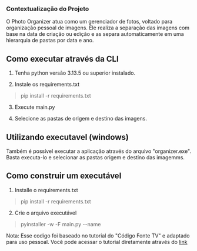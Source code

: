 ### Contextualização do Projeto
O Photo Organizer atua como um gerenciador de fotos, voltado para organização pessoal de imagens. Ele realiza a separação das imagens com base na data de criação ou edição e as separa automaticamente em uma hierarquia de pastas por data e ano.

## Como executar através da CLI

1. Tenha python versão 3.13.5 ou superior instalado.

2. Instale os requirements.txt
> pip install -r requirements.txt

3. Execute main.py

4. Selecione as pastas de origem e destino das imagens.

## Utilizando executavel (windows)

Também é possível executar a aplicação através do arquivo "organizer.exe". Basta executa-lo e selecionar as pastas origem e destino das imagemms. 

## Como construir um executável

1. Installe o requirements.txt
> pip install -r requirements.txt

2. Crie o arquivo executável
> pyinstaller -w -F main.py --name <file-name>


Nota: Esse codigo foi baseado no tutorial do "Código Fonte TV" e adaptado para uso pessoal. Você pode acessar o tutorial diretamente através do [link](https://www.youtube.com/watch?v=L8KFB0VyEwo&t=146s&ab_channel=C%C3%B3digoFonteTV)